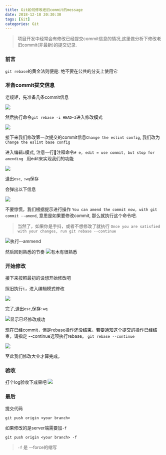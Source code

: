 ```yaml
---
title: Git如何修改老旧commit的message
date: 2018-12-18 20:30:30
tags: [Git]
categories: Git
---
```


> 项目开发中经常会有修改已经提交commit信息的情况,这里做分析下修改老旧commit(非最新)的提交记录.

### 前言

`git rebase`的黄金法则便是: 绝不要在公共的分支上使用它

### 准备commit提交信息

老规矩，先准备几条commit信息

![](http://loadingmore-1254319003.coscd.myqcloud.com/edit-old0.png)

然后执行命令`git rebase -i HEAD~3`进入修改模式

![](http://loadingmore-1254319003.coscd.myqcloud.com/edit-old1.png)

接下来我们修改第一次提交的commit信息`Change the eslint config`, 我们改为`Change the eslint base config`

进入编辑`i`模式, 注意一行注释命令`# e, edit = use commit, but stop for amending
` 用edit来实现我们的功能

![](http://loadingmore-1254319003.coscd.myqcloud.com/edit-old2.png)

退出`esc`, `:wq`保存

会弹出以下信息

![](http://loadingmore-1254319003.coscd.myqcloud.com/edit-old3.png)

不要惊慌，我们根据提示进行操作
`You can amend the commit now, with git commit --amend`, 意思是如果要修改commit, 那么就执行这个命令吧.

> 当然了，如果你是手抖，或者不想修改了就执行 `Once you are satisfied with your changes, run git rebase --continue`

![执行--ammend](http://loadingmore-1254319003.coscd.myqcloud.com/edit-old4.png)

然后回到熟悉的节奏
![有木有很熟悉](http://loadingmore-1254319003.coscd.myqcloud.com/edit-old5.png)

### 开始修改
接下来按照最初的设想开始修改吧

照旧执行`i`，进入编辑模式修改

![](http://loadingmore-1254319003.coscd.myqcloud.com/edit-old6.png)

完了,退出`esc`,保存`:wq`

![显示已经修改成功](http://loadingmore-1254319003.coscd.myqcloud.com/edit-old7.png)

现在已经commit，但是rebase操作还没结束。若要通知这个提交的操作已经结束，请指定 --continue选项执行rebase。
`git rebase --continue`

![](http://loadingmore-1254319003.coscd.myqcloud.com/edit-old8.png)

至此我们修改大业才算完成。

### 验收
打个log验收下成果吧
![](http://loadingmore-1254319003.coscd.myqcloud.com/edit-old9.png)


### 最后

提交代码

`git push origin <your branch>`

如果修改的是server端需要加`-f`

`git push origin <your branch> -f`

> `-f` 是 --force的缩写




